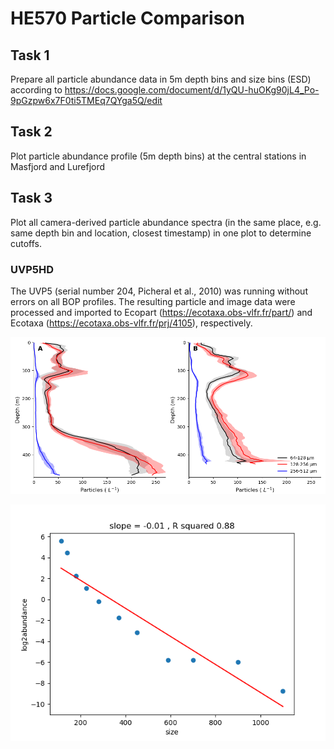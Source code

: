 # HE570 Particle Comparison

## Task 1
Prepare all particle abundance data in 5m depth bins and size bins (ESD) according to https://docs.google.com/document/d/1yQU-huOKg90jL4_Po-9pGzpw6x7F0ti5TMEq7QYga5Q/edit

## Task 2
Plot particle abundance profile (5m depth bins) at the central stations in Masfjord and Lurefjord

## Task 3
Plot all camera-derived particle abundance spectra (in the same place, e.g. same depth bin and location, closest timestamp) in one plot to determine cutoffs.

### UVP5HD
The UVP5 (serial number 204, Picheral et al., 2010) was running without errors on all BOP profiles. The resulting particle and image data were processed and imported to Ecopart (https://ecotaxa.obs-vlfr.fr/part/) and Ecotaxa (https://ecotaxa.obs-vlfr.fr/prj/4105), respectively. 

![](./1_particle_profile_UVP5.png)

![](./3_detailed_particle_spectrum.png)

